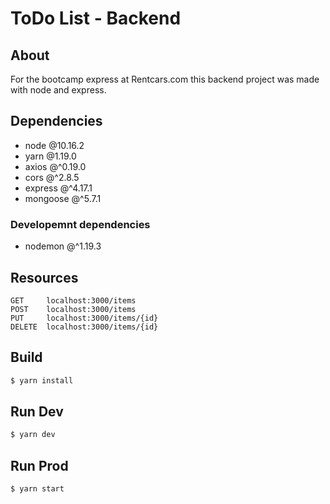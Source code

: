 # ToDo List - Backend

## About

For the bootcamp express at Rentcars.com this backend project was made with node and express.

## Dependencies

- node @10.16.2
- yarn @1.19.0
- axios @^0.19.0
- cors @^2.8.5
- express @^4.17.1
- mongoose @^5.7.1

### Developemnt dependencies

- nodemon @^1.19.3

## Resources

```
GET     localhost:3000/items
POST    localhost:3000/items
PUT     localhost:3000/items/{id}
DELETE  localhost:3000/items/{id}
```

## Build

```bash
$ yarn install
```

## Run Dev

```bash
$ yarn dev
```

## Run Prod

```bash
$ yarn start
```
